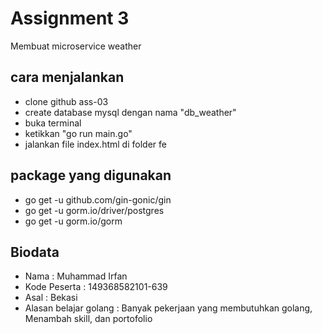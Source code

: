 # Assignment 3

Membuat microservice weather

## cara menjalankan

- clone github ass-03
- create database mysql dengan nama "db_weather"
- buka terminal
- ketikkan "go run main.go"
- jalankan file index.html di folder fe

## package yang digunakan

- go get -u github.com/gin-gonic/gin
- go get -u gorm.io/driver/postgres
- go get -u gorm.io/gorm

## Biodata

- Nama : Muhammad Irfan
- Kode Peserta : 149368582101-639
- Asal : Bekasi
- Alasan belajar golang : Banyak pekerjaan yang membutuhkan golang, Menambah skill, dan portofolio
